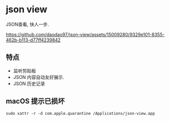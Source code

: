 # json view

JSON查看, 快人一步. 

https://github.com/daodao97/json-view/assets/15009280/9329e101-8355-462b-b113-d77ff4239842

## 特点

- 监听剪贴板
- JSON 内容自动友好展示.
- JSON 历史记录

## macOS 提示已损坏

```shell
sudo xattr -r -d com.apple.quarantine /Applications/json-view.app
```